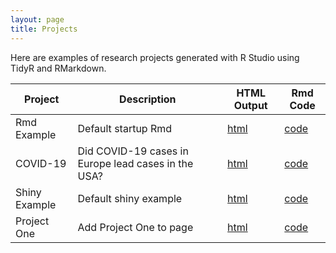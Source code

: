 ```yaml
---
layout: page
title: Projects
---
```


Here are examples of research projects generated with R Studio using TidyR and RMarkdown.

Project | Description | HTML Output | Rmd Code
--- | --- | --- | ---
Rmd Example | Default startup Rmd | [html](https://cjb16v.github.io/RmdExample/) | [code](https://github.com/cjb16v/RmdExample)
COVID-19 | Did COVID-19 cases in Europe lead cases in the USA? | [html](https://cjb16v.github.io/CovidData/) | [code](https://github.com/cjb16v/CovidData)
Shiny Example | Default shiny example | [html](https://datadogs87.shinyapps.io/shinyExample) | [code](https://github.com/datadogs87/shinyExample)
Project One | Add Project One to page | [html](https://cjb23v.github.io/cjb23v/Project-One) | [code](https://github.com/cjb23v/Project-One)